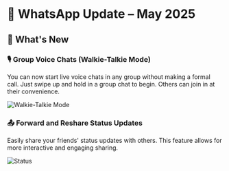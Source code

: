 # **📢 WhatsApp Update – May 2025**  
    
## 🚀 What's New  

### 🎙️ Group Voice Chats (Walkie-Talkie Mode)  
You can now start live voice chats in any group without making a formal call. Just swipe up and hold in a group chat to begin. Others can join in at their convenience. 

![Walkie-Talkie Mode](https://github.com/alimamulla/Docmaster/blob/214ee6b4cdc21476c928e6c8a496c981368789a1/walkie.png)  

### 📤 Forward and Reshare Status Updates  
Easily share your friends' status updates with others. This feature allows for more interactive and engaging sharing.  

![Status](https://github.com/alimamulla/Docmaster/blob/0ff476539d5a80acb197541c755fc8ee1ee0ed99/status.png)  
